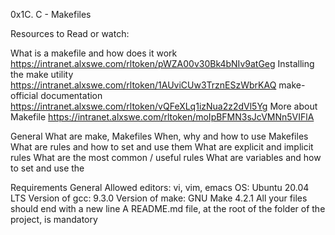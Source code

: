 0x1C. C - Makefiles

Resources to Read or watch:

What is a makefile and how does it work https://intranet.alxswe.com/rltoken/pWZA00v30Bk4bNIv9atGeg
Installing the make utility https://intranet.alxswe.com/rltoken/1AUviCUw3TrznESzWbrKAQ
make-official documentation https://intranet.alxswe.com/rltoken/vQFeXLq1izNua2z2dVl5Yg
More about Makefile https://intranet.alxswe.com/rltoken/moIpBFMN3sJcVMNn5VIFlA

General
What are make, Makefiles
When, why and how to use Makefiles
What are rules and how to set and use them
What are explicit and implicit rules
What are the most common / useful rules
What are variables and how to set and use the

Requirements
General
Allowed editors: vi, vim, emacs
OS: Ubuntu 20.04 LTS
Version of gcc: 9.3.0
Version of make: GNU Make 4.2.1
All your files should end with a new line
A README.md file, at the root of the folder of the project, is mandatory
